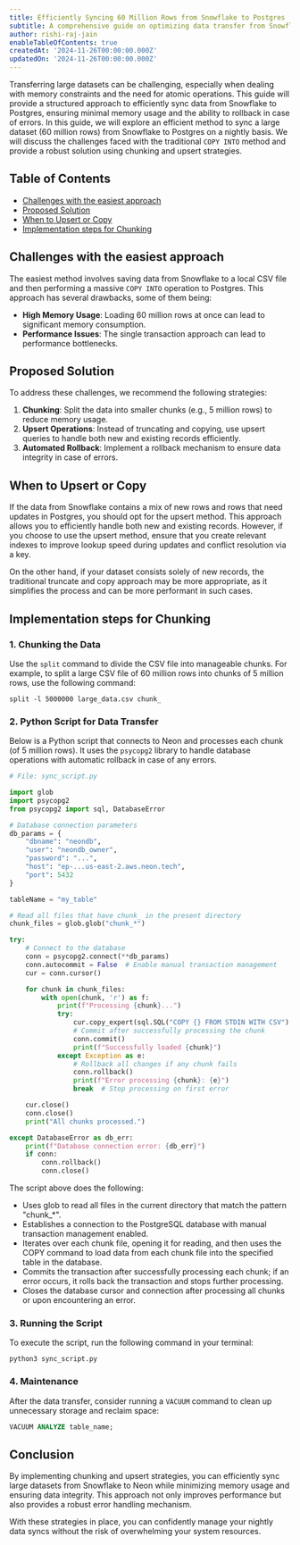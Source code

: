 ```yaml
---
title: Efficiently Syncing 60 Million Rows from Snowflake to Postgres
subtitle: A comprehensive guide on optimizing data transfer from Snowflake to Postgres using chunking and upsert strategies.
author: rishi-raj-jain
enableTableOfContents: true
createdAt: '2024-11-26T00:00:00.000Z'
updatedOn: '2024-11-26T00:00:00.000Z'
---
```


Transferring large datasets can be challenging, especially when dealing with memory constraints and the need for atomic operations. This guide will provide a structured approach to efficiently sync data from Snowflake to Postgres, ensuring minimal memory usage and the ability to rollback in case of errors. In this guide, we will explore an efficient method to sync a large dataset (60 million rows) from Snowflake to Postgres on a nightly basis. We will discuss the challenges faced with the traditional `COPY INTO` method and provide a robust solution using chunking and upsert strategies.

## Table of Contents

- [Challenges with the easiest approach](#challenges-with-the-easiest-approach)
- [Proposed Solution](#proposed-solution)
- [When to Upsert or Copy](#when-to-upsert-or-copy)
- [Implementation steps for Chunking](#implementation-steps-for-chunking)

## Challenges with the easiest approach

The easiest method involves saving data from Snowflake to a local CSV file and then performing a massive `COPY INTO` operation to Postgres. This approach has several drawbacks, some of them being:

- **High Memory Usage**: Loading 60 million rows at once can lead to significant memory consumption.
- **Performance Issues**: The single transaction approach can lead to performance bottlenecks.

## Proposed Solution

To address these challenges, we recommend the following strategies:

1. **Chunking**: Split the data into smaller chunks (e.g., 5 million rows) to reduce memory usage.
2. **Upsert Operations**: Instead of truncating and copying, use upsert queries to handle both new and existing records efficiently.
3. **Automated Rollback**: Implement a rollback mechanism to ensure data integrity in case of errors.

## When to Upsert or Copy

If the data from Snowflake contains a mix of new rows and rows that need updates in Postgres, you should opt for the upsert method. This approach allows you to efficiently handle both new and existing records. However, if you choose to use the upsert method, ensure that you create relevant indexes to improve lookup speed during updates and conflict resolution via a key.

On the other hand, if your dataset consists solely of new records, the traditional truncate and copy approach may be more appropriate, as it simplifies the process and can be more performant in such cases.

## Implementation steps for Chunking

### 1. Chunking the Data

Use the `split` command to divide the CSV file into manageable chunks. For example, to split a large CSV file of 60 million rows into chunks of 5 million rows, use the following command:

```shell
split -l 5000000 large_data.csv chunk_
```

### 2. Python Script for Data Transfer

Below is a Python script that connects to Neon and processes each chunk (of 5 million rows). It uses the `psycopg2` library to handle database operations with automatic rollback in case of any errors.

```python
# File: sync_script.py

import glob
import psycopg2
from psycopg2 import sql, DatabaseError

# Database connection parameters
db_params = {
    "dbname": "neondb",
    "user": "neondb_owner",
    "password": "...",
    "host": "ep-...us-east-2.aws.neon.tech",
    "port": 5432
}

tableName = "my_table"

# Read all files that have chunk_ in the present directory
chunk_files = glob.glob("chunk_*")

try:
    # Connect to the database
    conn = psycopg2.connect(**db_params)
    conn.autocommit = False  # Enable manual transaction management
    cur = conn.cursor()

    for chunk in chunk_files:
        with open(chunk, 'r') as f:
            print(f"Processing {chunk}...")
            try:
                cur.copy_expert(sql.SQL("COPY {} FROM STDIN WITH CSV").format(sql.Identifier(tableName)), f)
                # Commit after successfully processing the chunk
                conn.commit()
                print(f"Successfully loaded {chunk}")
            except Exception as e:
                # Rollback all changes if any chunk fails
                conn.rollback()
                print(f"Error processing {chunk}: {e}")
                break  # Stop processing on first error

    cur.close()
    conn.close()
    print("All chunks processed.")

except DatabaseError as db_err:
    print(f"Database connection error: {db_err}")
    if conn:
        conn.rollback()
        conn.close()
```

The script above does the following:

- Uses glob to read all files in the current directory that match the pattern "chunk\_\*".
- Establishes a connection to the PostgreSQL database with manual transaction management enabled.
- Iterates over each chunk file, opening it for reading, and then uses the COPY command to load data from each chunk file into the specified table in the database.
- Commits the transaction after successfully processing each chunk; if an error occurs, it rolls back the transaction and stops further processing.
- Closes the database cursor and connection after processing all chunks or upon encountering an error.

### 3. Running the Script

To execute the script, run the following command in your terminal:

```shell
python3 sync_script.py
```

### 4. Maintenance

After the data transfer, consider running a `VACUUM` command to clean up unnecessary storage and reclaim space:

```sql
VACUUM ANALYZE table_name;
```

## Conclusion

By implementing chunking and upsert strategies, you can efficiently sync large datasets from Snowflake to Neon while minimizing memory usage and ensuring data integrity. This approach not only improves performance but also provides a robust error handling mechanism.

With these strategies in place, you can confidently manage your nightly data syncs without the risk of overwhelming your system resources.

<NeedHelp />
